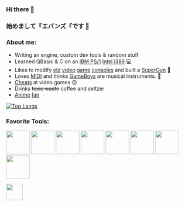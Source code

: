 ### Hi there 👋
### 始めまして『エバンズ『です 👋

### About me:
- Writing an engine, custom dev tools & random stuff
- Learned QBasic & C on an [IBM PS/1](https://en.wikipedia.org/wiki/IBM_PS/1) [Intel i386](https://en.wikipedia.org/wiki/I386) :computer:
- Likes to modify [old](https://en.wikipedia.org/wiki/TurboGrafx-16) [video](https://en.wikipedia.org/wiki/Super_Nintendo_Entertainment_System) [game](https://en.wikipedia.org/wiki/Sega_Saturn) [consoles](https://en.wikipedia.org/wiki/Nintendo_Entertainment_System) and built a [SuperGun](https://en.wikipedia.org/wiki/SuperGun) :space_invader:
- Loves [MIDI](https://en.wikipedia.org/wiki/MIDI) and thinks [GameBoys](https://en.wikipedia.org/wiki/Game_Boy) are musical instruments.  :musical_keyboard:
- [Cheats](https://github.com/EUA/wxHexEditor) at video games :expressionless:
- Drinks ~~toxic waste~~ coffee and seltzer
- [A](https://en.wikipedia.org/wiki/Mobile_Suit_Gundam)[ni](https://en.wikipedia.org/wiki/Neon_Genesis_Evangelion)[me](https://typemoon.fandom.com/wiki/Fate_series) [fan](https://en.touhouwiki.net/wiki/Touhou_Wiki)

[![Top Langs](https://github-readme-stats.vercel.app/api/top-langs/?username=wtfsystems&layout=compact&theme=outrun)](https://github.com/anuraghazra/github-readme-stats)

### Favorite Tools:
<p float="left">
  <a href="https://archlinux.org"><img src="https://raw.githubusercontent.com/wtfsystems/wtfsystems/main/images/arch.png" height="64"/></a>
  <a href="https://gcc.gnu.org"><img src="https://raw.githubusercontent.com/wtfsystems/wtfsystems/main/images/gcc-logo.png" height="64"/></a>
  <a href="https://nodejs.org"><img src="https://raw.githubusercontent.com/wtfsystems/wtfsystems/main/images/nodejs.png" height="64"/></a>
  <a href="https://www.python.org"><img src="https://raw.githubusercontent.com/wtfsystems/wtfsystems/main/images/Python_logo_icon.png" height="64"/></a>
  <a href="https://www.mozilla.org"><img src="https://raw.githubusercontent.com/wtfsystems/wtfsystems/main/images/firefox.png" height="64"/></a>
  <a href="https://code.visualstudio.com"><img src="https://raw.githubusercontent.com/wtfsystems/wtfsystems/main/images/code.png" height="64"/></a>
  <a href="https://hyper.is"><img src="https://raw.githubusercontent.com/wtfsystems/wtfsystems/main/images/hyper.png" height="64"/></a>
  <a href="https://simplenote.com"><img src="https://raw.githubusercontent.com/wtfsystems/wtfsystems/main/images/simplenote.png" height="64"/></a>
</p>

<a href="https://endsoftwarepatents.org/innovating-without-patents"><img style="height: 45px;" src="https://static.fsf.org/nosvn/esp/logos/patent-free.svg"></a>
